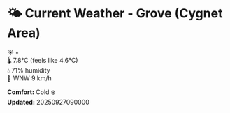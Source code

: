 # 🌤️ Current Weather - Grove (Cygnet Area)

☀️ **-**  
🌡️ 7.8°C (feels like 4.6°C)  
💧 71% humidity  
💨 WNW 9 km/h  

**Comfort:** Cold ❄️  
**Updated:** 20250927090000
